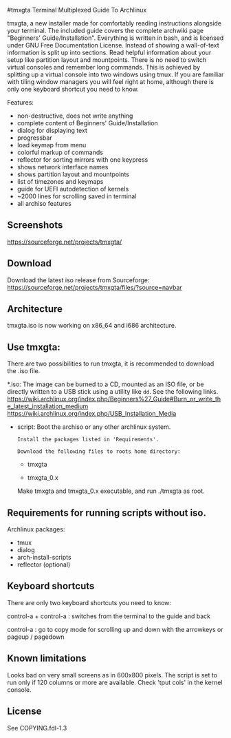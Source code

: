 #tmxgta
Terminal Multiplexed Guide To Archlinux

tmxgta, a new installer made for comfortably reading instructions alongside your terminal.
The included guide covers the complete archwiki page "Beginners' Guide/Installation".
Everything is written in bash, and is licensed under GNU Free Documentation License.
Instead of showing a wall-of-text information is split up into sections. Read helpful information about your setup like partition layout and mountpoints. There is no 
need to switch virtual consoles and remember long commands. This is achieved by splitting up a virtual console into two windows using tmux. If you are familiar with 
tiling window managers you will feel right at home, although there is only one keyboard shortcut you need to know.

Features:
* non-destructive, does not write anything
* complete content of Beginners' Guide/Installation
* dialog for displaying text
* progressbar
* load keymap from menu
* colorful markup of commands
* reflector for sorting mirrors with one keypress
* shows network interface names
* shows partition layout and mountpoints
* list of timezones and keymaps
* guide for UEFI autodetection of kernels
* ~2000 lines for scrolling saved in terminal
* all archiso features

## Screenshots
https://sourceforge.net/projects/tmxgta/ 

## Download
Download the latest iso release from Sourceforge:
https://sourceforge.net/projects/tmxgta/files/?source=navbar

## Architecture
tmxgta.iso is now working on x86_64 and i686 architecture.

## Use tmxgta:
There are two possibilities to run tmxgta, it is recommended to download the .iso file.

*.iso: The image can be burned to a CD, mounted as an ISO file, or be directly written to a USB stick using a utility like `dd`.
See the following links.
https://wiki.archlinux.org/index.php/Beginners%27_Guide#Burn_or_write_the_latest_installation_medium
https://wiki.archlinux.org/index.php/USB_Installation_Media

* script: Boot the archiso or any other archlinux system.
	  
	  Install the packages listed in 'Requirements'.
	  
	  Download the following files to roots home directory:

	* tmxgta
	
	* tmxgta_0.x
	
	Make tmxgta and tmxgta_0.x executable, and run ./tmxgta as root.

## Requirements for running scripts without iso.
Archlinux packages:
 * tmux
 * dialog
 * arch-install-scripts
 * reflector (optional)

## Keyboard shortcuts
There are only two keyboard shortcuts you need to know:

control-a + control-a : switches from the terminal to the guide and back

control-a : go to copy mode for scrolling up and down with the arrowkeys
	    or pageup / pagedown

## Known limitations
Looks bad on very small screens as in 600x800 pixels. The script is set to run only if 120 columns or more are available. Check 'tput cols' in the kernel console.

## License
See COPYING.fdl-1.3
